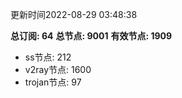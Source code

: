 更新时间2022-08-29 03:48:38

**总订阅: 64**
**总节点: 9001**
**有效节点: 1909**
- ss节点: 212
- v2ray节点: 1600
- trojan节点: 97
